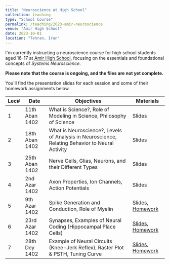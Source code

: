 ```yaml
---
title: "Neuroscience at High School"
collection: teaching
type: "School Course"
permalink: /teaching/2023-amir-neuroscience
venue: "Amir High School"
date: 2023-10-01
location: "Tehran, Iran"
---
```


I'm currently instructing a neuroscience course for high school students aged 16-17 at [Amir High School](https://amirschool.com/), focusing on the essentials and foundational concepts of _Systems Neuroscience_.

**Please note that the course is ongoing, and the files are not yet complete.**

You'll find the presentation slides for each session and some of their homework assignments below.



| Lec#  | Date             | Objectives                                                                                      | Materials        |
| ----- | ---------------- | ----------------------------------------------------------------------------------------------- | ---------------- |
| 1     | 11th Aban 1402   | What is Science?, Role of Modeling in Science, Philosophy of Science                            | Slides           |
| 2     | 18th Aban 1402   | What is Neuroscience?, Levels of Analysis in Neuroscience, Relating Behavior to Neural Activity | Slides           |
| 3     | 25th Aban 1402   | Nerve Cells, Glias, Neurons, and their Different Types                                          | Slides           |
| 4     | 2nd Azar 1402    | Axon Properties, Ion Channels, Action Potentials                                                | Slides           |
| 5     | 9th Azar 1402    | Spike Generation and Conduction, Role of Myelin                                                 | [Slides](https://drive.google.com/file/d/14l2mF485X9H0DEIESko2QTaZEVAGLLro/view?usp=sharing), [Homework](https://docs.google.com/forms/d/e/1FAIpQLSeJYBVJ--0n8TgnKlkHpf24tI52DdK4365WJveC0hzAtnpr-g/viewform?usp=sf_link) |
| 6     | 23rd Azar 1402   | Synapses, Examples of Neural Coding (Hippocampal Place Cells)                                   | [Slides](https://drive.google.com/file/d/13lGkS9WyEL97nnPCZBpv5bqJKnxuRqTS/view?usp=sharing), [Homework](https://docs.google.com/forms/d/e/1FAIpQLSdDMn-kL2kvUzeIKP9bMoaF4cAa5l5BkGPd_wumP5AVRVYeBw/viewform?usp=sf_link) |
| 7     | 28th Dey 1402    | Example of Neural Circuits (Knee-Jerk Reflex), Raster Plot & PSTH, Tuning Curve                 | [Slides](https://drive.google.com/file/d/1mbc0dU73nJkrZ-GYl2TAHM6eFkxeJTsd/view?usp=sharing), [Homework](https://docs.google.com/forms/d/e/1FAIpQLSf15TGVKWnqQYcmOiJFVDtXj3kzRwB8n9sf_ZFJ-0Vldrowsg/viewform?usp=sf_link) |

